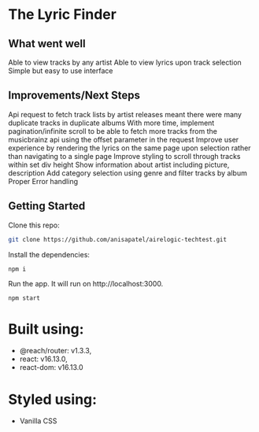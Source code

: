 # The Lyric Finder

## What went well

Able to view tracks by any artist
Able to view lyrics upon track selection
Simple but easy to use interface

## Improvements/Next Steps

Api request to fetch track lists by artist releases meant there were many duplicate tracks in duplicate albums
With more time, implement pagination/infinite scroll to be able to fetch more tracks from the musicbrainz api using the offset parameter in the request
Improve user experience by rendering the lyrics on the same page upon selection rather than navigating to a single page
Improve styling to scroll through tracks within set div height
Show information about artist including picture, description
Add category selection using genre and filter tracks by album
Proper Error handling

## Getting Started

Clone this repo:

```bash
git clone https://github.com/anisapatel/airelogic-techtest.git


```

Install the dependencies:

`npm i`

Run the app. It will run on http://localhost:3000.

`npm start`

# Built using:

- @reach/router: v1.3.3,
- react: v16.13.0,
- react-dom: v16.13.0

# Styled using:

- Vanilla CSS
